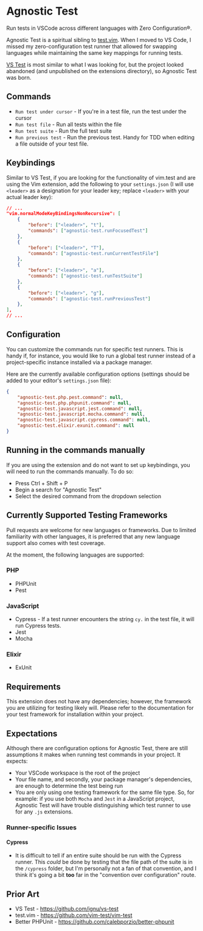 # Agnostic Test

Run tests in VSCode across different languages with Zero Configuration®.

Agnostic Test is a spiritual sibling to [test.vim][vim-test]. When I moved to VS Code, I missed my zero-configuration test runner that allowed for swapping languages while maintaining the same key mappings for running tests.

[VS Test][vs-test] is most similar to what I was looking for, but the project looked abandoned (and unpublished on the extensions directory), so Agnostic Test was born.

[vim-test]: https://github.com/vim-test/vim-test
[vs-test]: https://github.com/ignu/vs-test

## Commands

- `Run test under cursor` - If you're in a test file, run the test under the cursor
- `Run test file` - Run all tests within the file
- `Run test suite` - Run the full test suite
- `Run previous test` - Run the previous test. Handy for TDD when editing a file outside of your test file.

## Keybindings

Similar to VS Test, if you are looking for the functionality of vim.test and are using the Vim extension, add the following to your `settings.json` (I will use `<leader>` as a designation for your leader key; replace `<leader>` with your actual leader key):

```json
// ...
"vim.normalModeKeyBindingsNonRecursive": [
    {
        "before": ["<leader>", "t"],
        "commands": ["agnostic-test.runFocusedTest"]
    },
    {
        "before": ["<leader>", "T"],
        "commands": ["agnostic-test.runCurrentTestFile"]
    },
    {
        "before": ["<leader>", "a"],
        "commands": ["agnostic-test.runTestSuite"]
    },
    {
        "before": ["<leader>", "g"],
        "commands": ["agnostic-test.runPreviousTest"]
    },
],
// ...
```

## Configuration

You can customize the commands run for specific test runners. This is handy if, for instance, you would like to run a global test runner instead of a project-specific instance installed via a package manager.

Here are the currently available configuration options (settings should be added to your editor's `settings.json` file):

```json
{
    "agnostic-test.php.pest.command": null,
    "agnostic-test.php.phpunit.command": null,
    "agnostic-test.javascript.jest.command": null,
    "agnostic-test.javascript.mocha.command": null,
    "agnostic-test.javascript.cypress.command": null,
    "agnostic-test.elixir.exunit.command": null
}
```

## Running in the commands manually

If you are using the extension and do not want to set up keybindings, you will need to run the commands manually. To do so:

- Press Ctrl + Shift + P
- Begin a search for "Agnostic Test"
- Select the desired command from the dropdown selection

## Currently Supported Testing Frameworks

Pull requests are welcome for new languages or frameworks. Due to limited familiarity with other languages, it is preferred that any new language support also comes with test coverage.

At the moment, the following languages are supported:

### PHP

- PHPUnit
- Pest

### JavaScript

- Cypress - If a test runner encounters the string `cy.` in the test file, it will run Cypress tests.
- Jest
- Mocha

### Elixir

- ExUnit

## Requirements

This extension does not have any dependencies; however, the framework you are utilizing for testing likely will. Please refer to the documentation for your test framework for installation within your project.

## Expectations

Although there are configuration options for Agnostic Test, there are still assumptions it makes when running test commands in your project. It expects:

- Your VSCode workspace is the root of the project
- Your file name, and secondly, your package manager's dependencies, are enough to determine the test being run
- You are only using one testing framework for the same file type. So, for example: if you use both `Mocha` and `Jest` in a JavaScript project, Agnostic Test will have trouble distinguishing which test runner to use for any `.js` extensions.

### Runner-specific Issues

#### Cypress

- It is difficult to tell if an entire suite should be run with the Cypress runner. This _could_ be done by testing that the file path of the suite is in the `/cypress` folder, but I'm personally not a fan of that convention, and I think it's going a bit **too** far in the "convention over configuration" route.

## Prior Art

- VS Test - https://github.com/ignu/vs-test
- test.vim - https://github.com/vim-test/vim-test
- Better PHPUnit - https://github.com/calebporzio/better-phpunit
